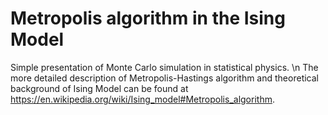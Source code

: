 # Metropolis algorithm in the Ising Model
Simple presentation of Monte Carlo simulation in statistical physics. \n
The more detailed description of Metropolis-Hastings algorithm and theoretical background of Ising Model can be found at https://en.wikipedia.org/wiki/Ising_model#Metropolis_algorithm.
